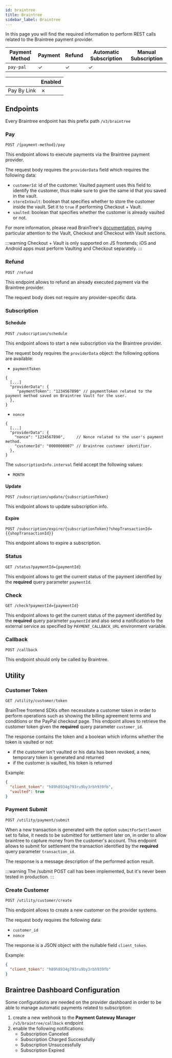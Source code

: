 ```yaml
---
id: braintree
title: Braintree
sidebar_label: Braintree
---
```




In this page you will find the required information to perform REST calls related to the Braintree payment provider.

| Payment Method | Payment | Refund | Automatic Subscription | Manual Subscription |
|----------------|---------|--------|------------------------|---------------------|
| `pay-pal `     | ✓       | ✓      | ✓                      |                     | 

|              | Enabled |
|--------------|---------|
| Pay By Link  | ✗       |

## Endpoints

Every Braintree endpoint has this prefix path `/v3/braintree`

### Pay

`POST /{payment-method}/pay`

This endpoint allows to execute payments via the Braintree payment provider.

The request body requires the `providerData` field which requires the following data:
- `customerId`: id of the customer. Vaulted payment uses this field to identify the customer, thus make sure to give
  the same id that you saved in the vault.
- `storeInVault`: boolean that specifies whether to store the customer inside the vault. Set it to `true` if performing
  Checkout + Vault.
- `vaulted`: boolean that specifies whether the customer is already vaulted or not.


For more information, please read BrainTree's [documentation](https://developer.paypal.com/braintree/docs/guides/paypal/overview),
paying particular attention to the Vault, Checkout and Checkout with Vault sections.

:::warning
Checkout + Vault is only supported on JS frontends; iOS and Android apps must perform Vaulting and Checkout separately.
:::

### Refund

`POST /refund`

This endpoint allows to refund an already executed payment via the Braintree provider.

The request body does not require any provider-specific data.

### Subscription

####  Schedule

`POST /subscription/schedule`

This endpoint allows to start a new subscription via the Braintree provider.

The request body requires the `providerData` object: the following options are available:
- `paymentToken`
```jsonc
{
  [...]
  "providerData": {
     "paymentToken": "1234567890" // paymentToken related to the payment method saved on Braintree Vault for the user.
  },
}
```
- `nonce`
```jsonc
{
  [...]
  "providerData": {
    "nonce": "1234567890",     // Nonce related to the user's payment method.
    "customerId": "0000000007" // Braintree customer identifier.
  },
}
```

The `subscriptionInfo.interval` field accept the following values:
- `MONTH`

#### Update

`POST /subscription/update/{subscriptionToken}`

This endpoint allows to update subscription info.

#### Expire

`POST /subscription/expire/{subscriptionToken}?shopTransactionId={{shopTransactionId}}`

This endpoint allows to expire a subscription.


### Status

`GET /status?paymentId={paymentId}`

This endpoint allows to get the current status of the payment identified by the **required** query parameter `paymentId`.


### Check

`GET /check?paymentId={paymentId}`

This endpoint allows to get the current status of the payment identified by the **required** query parameter `paymentId` and also send a notification to the external service as specified by `PAYMENT_CALLBACK_URL` environment variable.


### Callback

`POST /callback`

This endpoint should only be called by Braintree.


## Utility

### Customer Token

`GET /utility/customer/token`

BrainTree frontend SDKs often necessitate a customer token in order to perform operations such as showing the
billing agreement terms and conditions or the PayPal checkout page. This endpoint allows to retrieve the customer token
given the **required** query parameter `customer_id`.

The response contains the token and a boolean which informs whether the token is vaulted or not:
- if the customer isn't vaulted or his data has been revoked, a new, temporary token is generated and returned
- if the customer is vaulted, his token is returned

Example:
```json
{
  "client_token": "h89h8934g793ru9by3rbh939fb",
  "vaulted": true
}
```

### Payment Submit

`POST /utility/payment/submit`

When a new transaction is generated with the option `submitForSettlement` set to false, it needs to be submitted
for settlement later on, in order to allow braintree to capture money from the customer's account. This endpoint allows
to submit for settlement the transaction identified by the **required** query parameter `transaction_id`.

The response is a message description of the performed action result.

:::warning
The /submit POST call has been implemented, but it's never been tested in production.
:::

### Create Customer

`POST /utility/customer/create`

This endpoint allows to create a new customer on the provider systems.

The request body requires the following data:
- `customer_id`
- `nonce`

The response is a JSON object with the nullable field `client_token`.

Example:
```json
{
  "client_token": "h89h8934g793ru9by3rbh939fb"
}
```

## Braintree Dashboard Configuration
Some configurations are needed on the provider dashboard in order to be able to manage automatic payments related to subscription:
1. create a new webhook to the **Payment Gateway Manager** `/v3/braintree/callback` endpoint
2. enable the following notifications:
   - Subscription Canceled
   - Subscription Charged Successfully
   - Subscription Unsuccessfully
   - Subscription Expired
